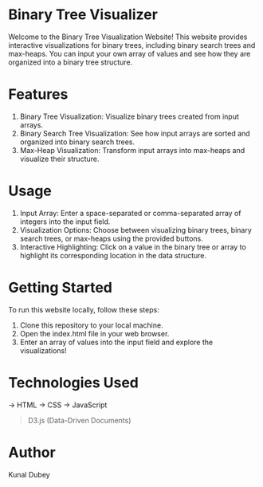# Binary Tree Visualizer
Welcome to the Binary Tree Visualization Website! This website provides interactive visualizations for binary trees, including binary search trees and max-heaps. You can input your own array of values and see how they are organized into a binary tree structure.

# Features
1. Binary Tree Visualization: Visualize binary trees created from input arrays.
2. Binary Search Tree Visualization: See how input arrays are sorted and organized into binary search trees.
3. Max-Heap Visualization: Transform input arrays into max-heaps and visualize their structure.

# Usage
1. Input Array: Enter a space-separated or comma-separated array of integers into the input field.
2. Visualization Options: Choose between visualizing binary trees, binary search trees, or max-heaps using the provided buttons.
3. Interactive Highlighting: Click on a value in the binary tree or array to highlight its corresponding location in the data structure.

# Getting Started
To run this website locally, follow these steps:

1. Clone this repository to your local machine.
2. Open the index.html file in your web browser.
3. Enter an array of values into the input field and explore the visualizations!

# Technologies Used
-> HTML
-> CSS
-> JavaScript
> D3.js (Data-Driven Documents)

# Author
Kunal Dubey

